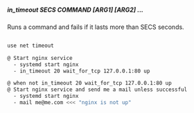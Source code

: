 ##### in_timeout SECS COMMAND [ARG1] [ARG2] ...

Runs a command and fails if it lasts more than SECS seconds.

```bash

use net timeout

@ Start nginx service
  - systemd start nginx
  - in_timeout 20 wait_for_tcp 127.0.0.1:80 up

@ when not in_timeout 20 wait_for_tcp 127.0.0.1:80 up
@ Start nginx service and send me a mail unless successful
  - systemd start nginx
  - mail me@me.com <<< "nginx is not up"
```
